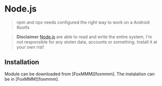 [nodejs]: https://nodejs.org/en/

# Node.js

> npm and npx needs configured the right way to work on a Android Rootfs

> **Disclaimer**
> [Node.js][nodejs] are able to read and write the entire system, I'm not responsible for any stolen data, accounts or something. Install it at your own rist!


## Installation

Module can be downloaded from [FoxMMM][foxmmm]. The instalation can be in [FoxMMM][foxmmm].
